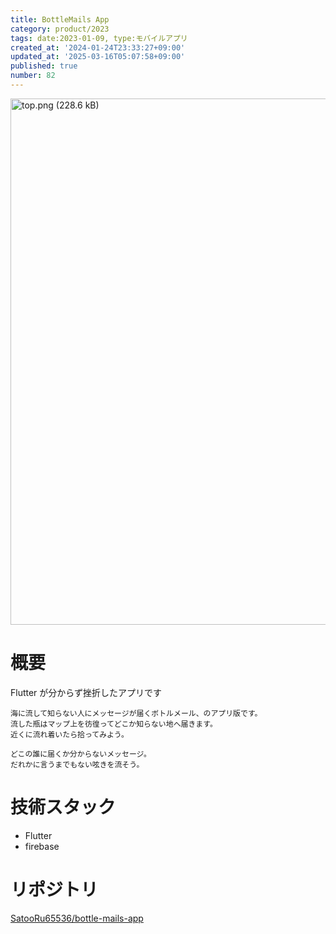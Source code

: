 ```yaml
---
title: BottleMails App
category: product/2023
tags: date:2023-01-09, type:モバイルアプリ
created_at: '2024-01-24T23:33:27+09:00'
updated_at: '2025-03-16T05:07:58+09:00'
published: true
number: 82
---
```


<!-- icons: flutter -->

<img width="842.3333333333334" alt="top.png (228.6 kB)" src="https://img.esa.io/uploads/production/attachments/21347/2024/01/25/148142/11b32abd-7b27-49a4-bedc-5ceefdceeaab.png">


# 概要
Flutter が分からず挫折したアプリです

```
海に流して知らない人にメッセージが届くボトルメール、のアプリ版です。
流した瓶はマップ上を彷徨ってどこか知らない地へ届きます。
近くに流れ着いたら拾ってみよう。

どこの誰に届くか分からないメッセージ。
だれかに言うまでもない呟きを流そう。
```

# 技術スタック
- Flutter
- firebase

# リポジトリ
[SatooRu65536/bottle-mails-app](https://github.com/SatooRu65536/bottle-mails-app)

